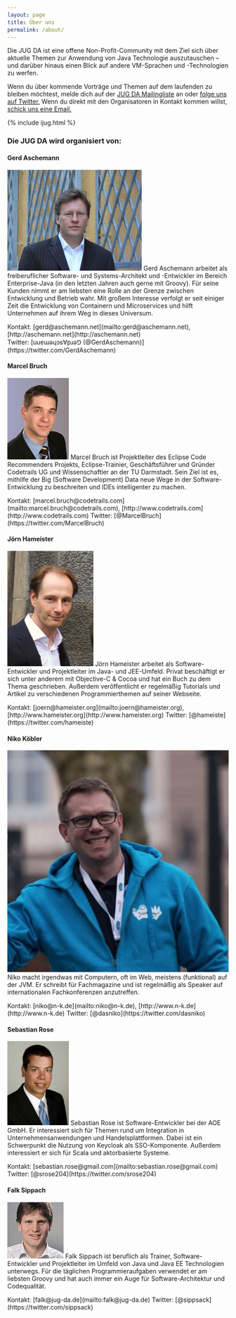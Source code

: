 ```yaml
---
layout: page
title: Über uns
permalink: /about/
---
```


Die JUG DA ist eine offene Non-Profit-Community mit dem Ziel sich über aktuelle Themen zur Anwendung von Java Technologie auszutauschen – und darüber hinaus einen Blick auf andere VM-Sprachen und -Technologien zu werfen.

Wenn du über kommende Vorträge und Themen auf dem laufenden zu bleiben möchtest, melde dich auf der [JUG DA Mailingliste](https://groups.google.com/group/jug-da) an oder [folge uns auf Twitter.](https://twitter.com/JUG_DA) Wenn du direkt mit den Organisatoren in Kontakt kommen willst, [schick uns eine Email.](mailto:info@jug-da.de)

{% include ijug.html %}

### Die JUG DA wird organisiert von:

#### Gerd Aschemann

<p class="orgaperson">
<img src="/images/gas.jpg" class="orgapic"/>
Gerd Aschemann arbeitet als freiberuflicher Software- und Systems-Architekt und -Entwickler im Bereich Enterprise-Java (in den letzten Jahren auch gerne mit Groovy). Für seine Kunden nimmt er am liebsten eine Rolle an der Grenze zwischen Entwicklung und Betrieb wahr. Mit großem Interesse verfolgt er seit einiger Zeit die Entwicklung von Containern und Microservices und hilft Unternehmen auf ihrem Weg in dieses Universum.
</p>
Kontakt: [gerd@aschemann.net](mailto:gerd@aschemann.net), [http://aschemann.net](http://aschemann.net)<br/>
Twitter: [uuɐɯǝɥɔs∀pɹǝ⅁ (@GerdAschemann)](https://twitter.com/GerdAschemann)

#### Marcel Bruch

<p class="orgaperson">
<img src="/images/mbr.jpg" class="orgapic"/>
Marcel Bruch ist Projektleiter des Eclipse Code Recommenders Projekts, Eclipse-Trainier, Geschäftsführer und Gründer Codetrails UG und Wissenschaftler an der TU Darmstadt. Sein Ziel ist es, mithilfe der Big (Software Development) Data neue Wege in der Software-Entwicklung zu beschreiten und IDEs intelligenter zu machen.  
</p>
Kontakt: [marcel.bruch@codetrails.com](mailto:marcel.bruch@codetrails.com), [http://www.codetrails.com](http://www.codetrails.com)  
Twitter: [@MarcelBruch](https://twitter.com/MarcelBruch)

#### Jörn Hameister

<p class="orgaperson">
<img src="/images/jha.jpg" class="orgapic"/>
Jörn Hameister arbeitet als Software-Entwickler und Projektleiter im Java- und JEE-Umfeld. Privat beschäftigt er sich unter anderem mit Objective-C & Cocoa und hat ein Buch zu dem Thema geschrieben. Außerdem veröffentlicht er regelmäßig Tutorials und Artikel zu verschiedenen Programmierthemen auf seiner Webseite.  
</p>
Kontakt: [joern@hameister.org](mailto:joern@hameister.org), [http://www.hameister.org](http://www.hameister.org)  
Twitter: [@hameiste](https://twitter.com/hameiste)

#### Niko Köbler

<p class="orgaperson">
<img src="/images/nko.jpg" class="orgapic"/>
Niko macht irgendwas mit Computern, oft im Web, meistens (funktional) auf der JVM. Er schreibt für Fachmagazine und ist regelmäßig als Speaker auf internationalen Fachkonferenzen anzutreffen.
</p>
Kontakt: [niko@n-k.de](mailto:niko@n-k.de), [http://www.n-k.de](http://www.n-k.de)  
Twitter: [@dasniko](https://twitter.com/dasniko)

#### Sebastian Rose

<p class="orgaperson">
<img src="/images/sro.jpg" class="orgapic"/>
Sebastian Rose ist Software-Entwickler bei der AOE GmbH. Er interessiert sich für Themen rund um Integration in Unternehmensanwendungen und Handelsplattformen. Dabei ist ein Schwerpunkt die Nutzung von Keycloak als SSO-Komponente. Außerdem interessiert er sich für Scala und aktorbasierte Systeme.
</p>
Kontakt: [sebastian.rose@gmail.com](mailto:sebastian.rose@gmail.com)  
Twitter: [@srose204](https://twitter.com/srose204)

#### Falk Sippach

<p class="orgaperson">
<img src="/images/fsi.jpg" class="orgapic"/>
Falk Sippach ist beruflich als Trainer, Software-Entwickler und Projektleiter im Umfeld von Java und Java EE Technologien unterwegs. Für die täglichen Programmieraufgaben verwendet er am liebsten Groovy und hat auch immer ein Auge für Software-Architektur und Codequalität.  
</p>
Kontakt: [falk@jug-da.de](mailto:falk@jug-da.de)  
Twitter: [@sippsack](https://twitter.com/sippsack)
